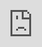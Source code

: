 ```yaml
---
layout: page-hide-title
title: Harta Bazar de Cotroceni 2025
permalink: /evenimente/2025-06-bazar-de-cotroceni/harta
---
```


<iframe src="https://drive.google.com/file/d/1FnprhjYMk0TtGBUxikGjBZn2HOPoN6fq/preview" frameborder="0" marginheight="0" marginwidth="0" style="position: absolute;top: 0;left: 0;bottom: 0;right: 0;width: 100%;height: 100%;"  allow="autoplay"></iframe>
